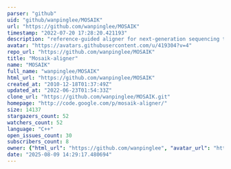 ```yaml
---
parser: "github"
uid: "github/wanpinglee/MOSAIK"
url: "https://github.com/wanpinglee/MOSAIK"
timestamp: "2022-07-20 17:28:20.421193"
description: "reference-guided aligner for next-generation sequencing technologies"
avatar: "https://avatars.githubusercontent.com/u/419304?v=4"
repo_url: "https://github.com/wanpinglee/MOSAIK"
title: "Mosaik-aligner"
name: "MOSAIK"
full_name: "wanpinglee/MOSAIK"
html_url: "https://github.com/wanpinglee/MOSAIK"
created_at: "2010-12-18T01:37:49Z"
updated_at: "2022-06-23T01:54:33Z"
clone_url: "https://github.com/wanpinglee/MOSAIK.git"
homepage: "http://code.google.com/p/mosaik-aligner/"
size: 14137
stargazers_count: 52
watchers_count: 52
language: "C++"
open_issues_count: 30
subscribers_count: 8
owner: {"html_url": "https://github.com/wanpinglee", "avatar_url": "https://avatars.githubusercontent.com/u/419304?v=4", "login": "wanpinglee", "type": "User"}
date: "2025-08-09 14:29:17.480694"
---
```


